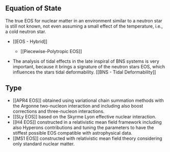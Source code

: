 ## Equation of State

The true EOS for nuclear matter in an environment similar to a neutron star is still not known, not even assuming a small effect of the temperature, i.e., a cold neutron star.

- [[EOS - Hybrid]]
	- [[Piecewise-Polytropic EOS]]


- The analysis of tidal effects in the late inspiral of BNS systems is very important, because it brings a signature of the neutron stars EOS, which influences the stars tidal deformability. [[BNS - Tidal Deformability]]

## Type

- [[APR4 EOS]] obtained using variational chain summation methods with the Argonne two-nucleon interaction and including also boost corrections and three-nucleon interactions.
- [[SLy EOS]] based on the Skyrme Lyon effective nuclear interaction.
- [[H4 EOS]] constructed in a relativistic mean field framework including also Hyperons contributions and tuning the parameters to have the stiffest possible EOS compatible with astrophysical data.
- [[MS1 EOS]] constructed with relativistic mean field theory considering only standard nuclear matter.